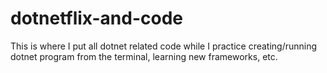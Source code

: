 # dotnetflix-and-code
This is where I put all dotnet related code while I practice creating/running dotnet program from the terminal, learning new frameworks, etc. 

